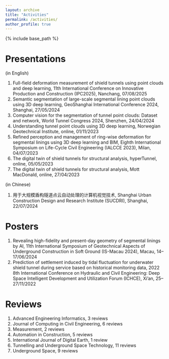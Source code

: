 ```yaml
---
layout: archive
title: "Activities"
permalink: /activities/
author_profile: true
---
```


{% include base_path %}

Presentations
======
(in English)
1.	Full-field deformation measurement of shield tunnels using point clouds and deep learning, 11th International Conference on Innovative Production and Construction (IPC2025), Nanchang, 07/08/2025
1.	Semantic segmentation of large-scale segmental lining point clouds using 3D deep learning, GeoShanghai International Conference 2024, Shanghai, 27/05/2024
1.	Computer vision for the segmentation of tunnel point clouds: Dataset and network, World Tunnel Congress 2024, Shenzhen, 24/04/2024
1.	Understanding tunnel point clouds using 3D deep learning, Norwegian Geotechnical Institute, online, 01/11/2023
1.	Refined perception and management of ring-wise deformation for segmental linings using 3D deep learning and BIM, Eighth International Symposium on Life-Cycle Civil Engineering (IALCCE 2023), Milan, 04/07/2023
1.	The digital twin of shield tunnels for structural analysis, hyperTunnel, online, 05/05/2023
1.	The digital twin of shield tunnels for structural analysis, Mott MacDonald, online, 27/04/2023

(in Chinese)
1.	用于大规模盾构隧道点云自动处理的计算机视觉技术, Shanghai Urban Construction Design and Research Institute (SUCDRI), Shanghai, 22/07/2024

Posters
======
1.	Revealing high-fidelity and present-day geometry of segmental linings by AI, 11th International Symposium of Geotechnical Aspects of Underground Construction in Soft Ground (IS-Macau 2024), Macau, 14–17/06/2024
2.	Prediction of settlement induced by tidal fluctuation for underwater shield tunnel during service based on historical monitoring data, 2022 8th International Conference on Hydraulic and Civil Engineering: Deep Space Intelligent Development and Utilization Forum (ICHCE), Xi’an, 25–27/11/2022

Reviews
======
1.	Advanced Engineering Informatics, 3 reviews
2.	Journal of Computing in Civil Engineering, 6 reviews
3.	Measurement, 2 reviews
4.	Automation in Construction, 5 reviews
5.	International Journal of Digital Earth, 1 review
6.	Tunnelling and Underground Space Technology, 11 reviews
7.	Underground Space, 9 reviews